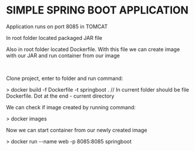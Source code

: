 <h1>SIMPLE SPRING BOOT APPLICATION</h1>
<p>Application runs on port 8085 in TOMCAT</p>
<p>In root folder located packaged JAR file</p>
<p>Also in root folder located Dockerfile. With this file we can create image with our JAR and run container from our image</p></br>

<p>Clone project, enter to folder and run command:</p>
<p>> docker build -f Dockerfile -t springboot .		// In current folder should be file Dockerfile. Dot at the end - current directory</p>
<p>We can check if image created by running command:</p>
<p>> docker images</p>
<p>Now we can start container from our newly created image</p>
<p>> docker run --name web -p 8085:8085 springboot</p>
